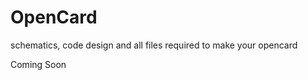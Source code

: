OpenCard
========

schematics, code design and all files required to make your opencard

Coming Soon
